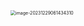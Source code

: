 <img src="/Users/ruichengm/knowledge_repository/fivePenLearning/3.字根/3.撇区/a.assets//image-20231229061434310.png" alt="image-20231229061434310" style="zoom:50%;" />